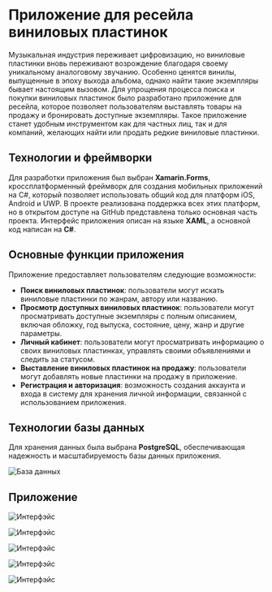 
   # Приложение для ресейла виниловых пластинок

Музыкальная индустрия переживает цифровизацию, но виниловые пластинки вновь переживают возрождение благодаря своему уникальному аналоговому звучанию. Особенно ценятся винилы, выпущенные в эпоху выхода альбома, однако найти такие экземпляры бывает настоящим вызовом. Для упрощения процесса поиска и покупки виниловых пластинок было разработано приложение для ресейла, которое позволяет пользователям выставлять товары на продажу и бронировать доступные экземпляры. Такое приложение станет удобным инструментом как для частных лиц, так и для компаний, желающих найти или продать редкие виниловые пластинки.

## Технологии и фреймворки

Для разработки приложения был выбран **Xamarin.Forms**, кроссплатформенный фреймворк для создания мобильных приложений на C#, который позволяет использовать общий код для платформ iOS, Android и UWP. В проекте реализована поддержка всех этих платформ, но в открытом доступе на GitHub представлена только основная часть проекта. Интерфейс приложения описан на языке **XAML**, а основной код написан на **C#**.

## Основные функции приложения

Приложение предоставляет пользователям следующие возможности:

- **Поиск виниловых пластинок**: пользователи могут искать виниловые пластинки по жанрам, автору или названию.
- **Просмотр доступных виниловых пластинок**: пользователи могут просматривать доступные экземпляры с полным описанием, включая обложку, год выпуска, состояние, цену, жанр и другие параметры.
- **Личный кабинет**: пользователи могут просматривать информацию о своих виниловых пластинках, управлять своими объявлениями и следить за статусом.
- **Выставление виниловых пластинок на продажу**: пользователи могут добавлять новые пластинки на продажу в приложение.
- **Регистрация и авторизация**: возможность создания аккаунта и входа в систему для хранения личной информации, связанной с использованием приложения.

## Технологии базы данных

Для хранения данных была выбрана **PostgreSQL**, обеспечивающая надежность и масштабируемость базы данных приложения.

![База данных](https://github.com/fedurina/Project/blob/main/BDgit.png)

## Приложение

![Интерфэйс](https://github.com/fedurina/Project/blob/main/photo_1_2024-11-30_02-54-31.png) 

![Интерфэйс](https://github.com/fedurina/Project/blob/main/photo_2_2024-11-30_02-54-31.png)

![Интерфэйс](https://github.com/fedurina/Project/blob/main/photo_3_2024-11-30_02-54-31.png) 

![Интерфэйс](https://github.com/fedurina/Project/blob/main/photo_4_2024-11-30_02-54-31.png)

![Интерфэйс](https://github.com/fedurina/Project/blob/main/photo_5_2024-11-30_02-54-31.png)


    



